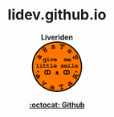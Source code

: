 <div align="center">

# lidev.github.io

</div>
<div align="center">
<strong>Liveriden</strong>
</div>
<div align="center">
<a href="https://github.com/liveriden" title="Liveriden"><img src="https://github.com/liveriden/lidev/raw/main/media/img/smile-browser-image.png" alt="Liveriden logo" width="100" height="100"></a>
</div>
<div align="center">

<strong>[:octocat: Github](https://github.com/)</strong>

</div>
<!-- 'liveridenʳ࿕☦' -->
